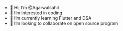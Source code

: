 - 👋 Hi, I’m @Agarwalsahil
- 👀 I’m interested in coding
- 🌱 I’m currently learning Flutter and DSA
- 💞️ I’m looking to collaborate on open source program

<!---
Agarwalsahil/Agarwalsahil is a ✨ special ✨ repository because its `README.md` (this file) appears on your GitHub profile.
You can click the Preview link to take a look at your changes.
--->
